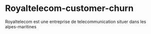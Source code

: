 # Royaltelecom-customer-churn

Royaltelecom est une entreprise de telecommunication situer dans les alpes-maritines
